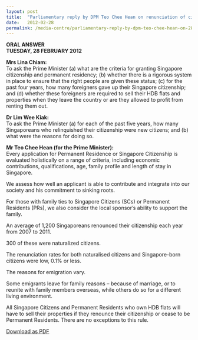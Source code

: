 ```yaml
---
layout: post
title:  "Parliamentary reply by DPM Teo Chee Hean on renunciation of citizenship"
date:   2012-02-28
permalink: /media-centre/parliamentary-reply-by-dpm-teo-chee-hean-on-28-feb-2012
---
```


**ORAL ANSWER**  
**TUESDAY, 28 FEBRUARY 2012**

**Mrs Lina Chiam:**    
To ask the Prime Minister (a) what are the criteria for granting Singapore citizenship and permanent residency; (b) whether there is a rigorous system in place to ensure that the right people are given these status; (c) for the past four years, how many foreigners gave up their Singapore citizenship; and (d) whether these foreigners are required to sell their HDB flats and properties when they leave the country or are they allowed to profit from renting them out.

**Dr Lim Wee Kiak:**    
To ask the Prime Minister (a) for each of the past five years, how many Singaporeans who relinquished their citizenship were new citizens; and (b) what were the reasons for doing so.

**Mr Teo Chee Hean (for the Prime Minister):**    
Every application for Permanent Residence or Singapore Citizenship is evaluated holistically on a range of criteria, including economic contributions, qualifications, age, family profile and length of stay in Singapore.
 
We assess how well an applicant is able to contribute and integrate into our society and his commitment to sinking roots.
 
For those with family ties to Singapore Citizens (SCs) or Permanent Residents (PRs), we also consider the local sponsor’s ability to support the family.
  
An average of 1,200 Singaporeans renounced their citizenship each year from 2007 to 2011.

300 of these were naturalized citizens.

The renunciation rates for both naturalised citizens and Singapore-born citizens were low, 0.1% or less.

The reasons for emigration vary.

Some emigrants leave for family reasons – because of marriage, or to reunite with family members overseas, while others do so for a different living environment.

All Singapore Citizens and Permanent Residents who own HDB flats will have to sell their properties if they renounce their citizenship or cease to be Permanent Residents.  There are no exceptions to this rule.

[Download as PDF](https://github.com/isomerpages/isomerpages-stratgroup/raw/master/images/parliamentary%20files/parliamentary-reply-by-dpm-teo-chee-hean-on-28-feb-2012.pdf)
